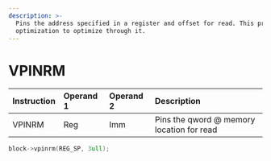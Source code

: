 ```yaml
---
description: >-
  Pins the address specified in a register and offset for read. This prevents
  optimization to optimize through it.
---
```


# VPINRM

| Instruction | Operand 1 | Operand 2 | Description |
| :--- | :--- | :--- | :--- |
| VPINRM | Reg | Imm | Pins the qword @ memory location for read |

```cpp
block->vpinrm(REG_SP, 3ull);
```

